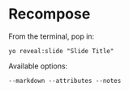 
# Recompose

From the terminal, pop in:

  ```yo reveal:slide "Slide Title"```

Available options:

 ```--markdown --attributes --notes```
